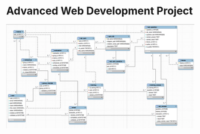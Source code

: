 # Advanced Web Development Project

![Screenshot](Screenshot.png?raw=true "Advanced Web Development")
